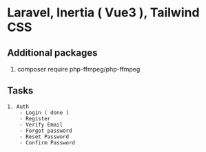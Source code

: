# Laravel, Inertia ( Vue3 ), Tailwind CSS

## Additional packages

1. composer require php-ffmpeg/php-ffmpeg

## Tasks

    1. Auth
        - Login ( done )
        - Register
        - Verify Email
        - Forgot password
        - Reset Password
        - Confirm Password
